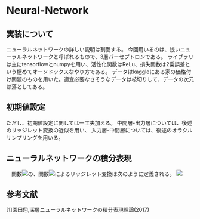 # Neural-Network
## 実装について
ニューラルネットワークの詳しい説明は割愛する。
今回用いるのは、浅いニューラルネットワークと呼ばれるもので、3層パーセプトロンである。
ライブラリは主にtensorflowとnumpyを用い、活性化関数はReLu、損失関数は2乗誤差という極めてオーソドックスなやり方である。
データはkaggleにある家の価格付け問題のものを用いた。適宜必要なさそうなデータは枝切りして、データの次元は落としてある。

## 初期値設定
ただし、初期値設定に関しては一工夫加える。
中間層-出力層については、後述のリッジレット変換の近似を用い、
入力層-中間層については、後述のオラクルサンプリングを用いる。

## ニューラルネットワークの積分表現
　関数<img src="https://latex.codecogs.com/gif.latex?f:\mathbb{R}^d\rightarrow\mathbb{C}" />の、関数<img src="https://latex.codecogs.com/gif.latex?\psi:\mathbb{R}\rightarrow\mathbb{C}" />によるリッジレット変換は次のように定義される。
 <img src="https://latex.codecogs.com/gif.latex?f:(\mathcal{R}_\psi&space;f)(a,b):=\int_{\mathbb{R}^d}f(x)\psi(a\cdot&space;x-b)|a|dx" />


## 参考文献
[1]園田翔,深層ニューラルネットワークの積分表現理論(2017)
